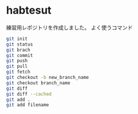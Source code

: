 # habtesut

練習用レポジトリを作成しました。
よく使うコマンド
```zsh
git init
git status
git brach
git commit
git push 
git pull 
git fetch
git checkout -b new_branch_name
git checkout branch_name
git diff
git diff --cached
git add .
git add filename
```
